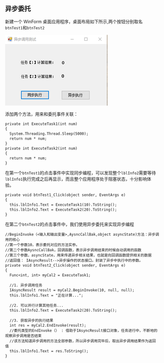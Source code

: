 ## 异步委托

新建一个 WinForm 桌面应用程序，桌面布局如下所示,两个按钮分别取名`btnTest1`和`btnTest2`

![](https://github.com/Damon-Salvatore/CSharp-Learning/blob/master/AsynProgramming/imgs/1.png)

添加两个方法，用来和委托事件关联：

```
private int ExecuteTask1(int num)
{
  System.Threading.Thread.Sleep(5000);
  return num * num;
}
private int ExecuteTask2(int num)
{
  return num * num;
}
```

在第一个`btnTest1`的点击事件中实现同步编程，可以发现整个`lblInfo2`需要等待`lblInfo1`执行完成之后再显示，而且整个应用程序处于阻塞状态，十分影响体验。

```
private void btnTest1_Click(object sender, EventArgs e)
{
  this.lblInfo1.Text = ExecuteTask1(10).ToString();
  this.lblInfo2.Text = ExecuteTask2(20).ToString();
}
```

在第二个`btnTest2`的点击事件中，我们使用异步委托来实现异步编程

```
//BeginInvoke（<输入和输出变量>,AysncCallBak,object asyncState)方法：异步调用的核心
//第一个参数10，表示委托对应的方法实参。
//第二个参数AysncCallBak，回调函数，表示异步调用结束的时候自动调用的函数
//第三个参数，asyncState，用来传递异步相关结果，也就是向回调函数提供相关的数据
//返回值： IAsyncResult-->异步操作的状态接口。封装了异步中执行中的参数。
private void btnTest2_Click(object sender, EventArgs e)
{
  Func<int, int> myCal2 = ExecuteTask1;

  //1. 异步调用任务
  IAsyncResult result = myCal2.BeginInvoke(10, null, null);
  this.lblInfo1.Text = "正在计算...";

  //2. 可以并行计算其他任务...
  this.lblInfo2.Text = ExecuteTask2(20).ToString();

  //3. 获取异步的执行结果
  int res = myCal2.EndInvoke(result);
  //委托类型的EndInvoke（） : 借助于IAsyncResult接口对象，任务进行中，不断地的观察异步调用是否结束
  //该方法知道异步调用的方法全部参数，所以异步调用完毕后，取出异步调用结果作为返回值
  this.lblInfo1.Text = res.ToString();
}
```
